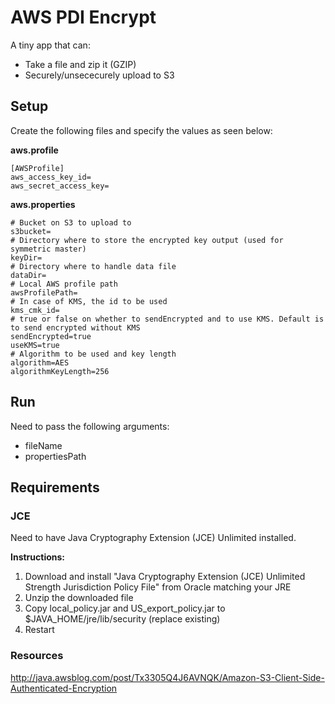 # AWS PDI Encrypt

A tiny app that can:
- Take a file and zip it (GZIP)
- Securely/unsececurely upload to S3


## Setup

Create the following files and specify the values as seen below:

**aws.profile** 
```
[AWSProfile]  
aws_access_key_id=  
aws_secret_access_key=  
```

**aws.properties**  
```
# Bucket on S3 to upload to   
s3bucket=   
# Directory where to store the encrypted key output (used for symmetric master)   
keyDir=   
# Directory where to handle data file   
dataDir=   
# Local AWS profile path   
awsProfilePath=   
# In case of KMS, the id to be used   
kms_cmk_id=   
# true or false on whether to sendEncrypted and to use KMS. Default is to send encrypted without KMS   
sendEncrypted=true   
useKMS=true   
# Algorithm to be used and key length   
algorithm=AES   
algorithmKeyLength=256   
```

## Run
Need to pass the following arguments:
- fileName
- propertiesPath



## Requirements

### JCE
Need to have Java Cryptography Extension (JCE) Unlimited installed.

**Instructions:**  
1. Download and install "Java Cryptography Extension (JCE) Unlimited Strength Jurisdiction Policy File" from Oracle matching your JRE  
2. Unzip the downloaded file  
3. Copy local_policy.jar and US_export_policy.jar to $JAVA_HOME/jre/lib/security (replace existing)  
4. Restart  


### Resources
http://java.awsblog.com/post/Tx3305Q4J6AVNQK/Amazon-S3-Client-Side-Authenticated-Encryption
